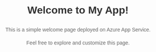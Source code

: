 <!DOCTYPE html>
<html lang="en">
<head>
    <meta charset="UTF-8">
    <meta name="viewport" content="width=device-width, initial-scale=1.0">
    <title>Welcome to My App</title>
    <style>
        body {
            font-family: Arial, sans-serif;
            line-height: 1.6;
            margin: 50px;
        }
        .container {
            max-width: 800px;
            margin: 0 auto;
            text-align: center;
        }
        h1 {
            color: #333;
        }
        p {
            color: #666;
        }
    </style>
</head>
<body>
    <div class="container">
        <h1>Welcome to My App!</h1>
        <p>This is a simple welcome page deployed on Azure App Service.</p>
        <p>Feel free to explore and customize this page.</p>
    </div>
</body>
</html>
